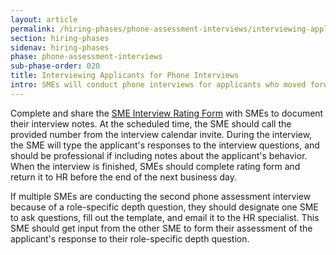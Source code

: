 ```yaml
---
layout: article
permalink: /hiring-phases/phone-assessment-interviews/interviewing-applicants/
section: hiring-phases
sidenav: hiring-phases
phase: phone-assessment-interviews
sub-phase-order: 020
title: Interviewing Applicants for Phone Interviews
intro: SMEs will conduct phone interviews for applicants who moved forward from resume review. If the applicant does not receive a high enough rating in the first phone assessment interview, they will not continue to the second phone assessment interview.
---
```


Complete and share the <a href="{{site.baseurl}}/toolkit/phone-assessment-interviews/sme-interview-rating-form/">SME Interview Rating Form</a> with SMEs to document their interview notes. At the scheduled time, the SME should call the provided number from the interview calendar invite. During the interview, the SME will type the applicant's responses to the interview questions, and should be professional if including notes about the applicant's behavior. When the interview is finished, SMEs should complete rating form and return it to HR before the end of the next business day.


If multiple SMEs are conducting the second phone assessment interview because of a role-specific depth question, they should designate one SME to ask questions, fill out the template, and email it to the HR specialist. This SME should get input from the other SME to form their assessment of the applicant's response to their role-specific depth question.
